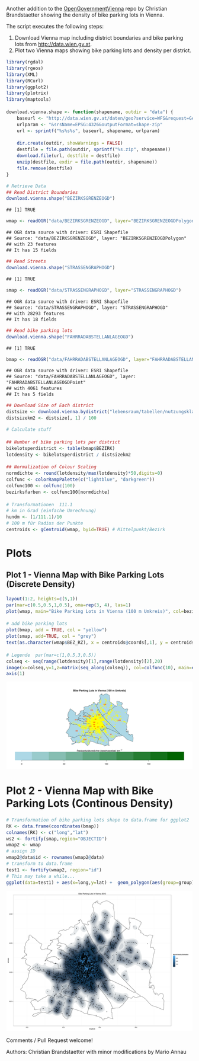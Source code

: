 Another addition to the  [OpenGovernmentVienna](https://github.com/ViennaR/OpenGovernmentVienna) repo by Christian Brandstaetter showing the density of bike parking lots in Vienna.

The script executes the following steps:

1. Download Vienna map including district boundaries and bike parking lots from http://data.wien.gv.at.
2. Plot two Vienna maps showing bike parking lots and density per district.


```r
library(rgdal) 
library(rgeos) 
library(XML)
library(RCurl)
library(ggplot2) 
library(plotrix) 
library(maptools)

download.vienna.shape <- function(shapename, outdir = "data") {
	baseurl <- "http://data.wien.gv.at/daten/geo?service=WFS&request=GetFeature&version=1.1.0&typeName=ogdwien:"
	urlparam <- "&srsName=EPSG:4326&outputFormat=shape-zip"	
	url <- sprintf("%s%s%s", baseurl, shapename, urlparam)
	
	dir.create(outdir, showWarnings = FALSE)
	destfile = file.path(outdir, sprintf("%s.zip", shapename))
	download.file(url, destfile = destfile)
	unzip(destfile, exdir = file.path(outdir, shapename))
	file.remove(destfile)
}
```


```r
# Retrieve Data
## Read District Boundaries
download.vienna.shape("BEZIRKSGRENZEOGD")
```

```
## [1] TRUE
```

```r
wmap <- readOGR("data/BEZIRKSGRENZEOGD", layer="BEZIRKSGRENZEOGDPolygon") 
```

```
## OGR data source with driver: ESRI Shapefile 
## Source: "data/BEZIRKSGRENZEOGD", layer: "BEZIRKSGRENZEOGDPolygon"
## with 23 features
## It has 15 fields
```

```r
## Read Streets
download.vienna.shape("STRASSENGRAPHOGD")
```

```
## [1] TRUE
```

```r
smap <- readOGR("data/STRASSENGRAPHOGD", layer="STRASSENGRAPHOGD") 
```

```
## OGR data source with driver: ESRI Shapefile 
## Source: "data/STRASSENGRAPHOGD", layer: "STRASSENGRAPHOGD"
## with 28293 features
## It has 18 fields
```

```r
## Read bike parking lots
download.vienna.shape("FAHRRADABSTELLANLAGEOGD")
```

```
## [1] TRUE
```

```r
bmap <- readOGR("data/FAHRRADABSTELLANLAGEOGD", layer="FAHRRADABSTELLANLAGEOGDPoint") 
```

```
## OGR data source with driver: ESRI Shapefile 
## Source: "data/FAHRRADABSTELLANLAGEOGD", layer: "FAHRRADABSTELLANLAGEOGDPoint"
## with 4061 features
## It has 5 fields
```

```r
## Download Size of Each district
distsize <- download.vienna.bydistrict("lebensraum/tabellen/nutzungsklassen-bez", skip.row = 2)
distsizekm2 <- distsize[, 1] / 100
```


```r
# Calculate stuff

## Number of bike parking lots per district
bikelotsperdistrict <- table(bmap$BEZIRK)
lotdensity <- bikelotsperdistrict / distsizekm2

## Normalization of Colour Scaling
normdichte <- round(lotdensity/max(lotdensity)*50,digits=0) 
colfunc <- colorRampPalette(c("lightblue", "darkgreen")) 
colfunc100 <- colfunc(100) 
bezirksfarben <- colfunc100[normdichte]

# Transformationen  111.1 
# km in Grad (einfache Umrechnung) 
hundm <- (1/111.1)/10 
# 100 m für Radius der Punkte  
centroids <- gCentroid(wmap, byid=TRUE) # Mittelpunkt/Bezirk
```


# Plots  

## Plot 1 - Vienna Map with Bike Parking Lots (Discrete Density)


```r
layout(1:2, heights=c(5,1)) 
par(mar=c(0.5,0.5,1,0.5), oma=rep(3, 4), las=1) 
plot(wmap, main="Bike Parking Lots in Vienna (100 m Umkreis)", col=bezirksfarben[wmap$BEZNR]) 

# add bike parking lots
plot(bmap, add = TRUE, col = "yellow") 
plot(smap, add=TRUE, col = "grey")
text(as.character(wmap$BEZ_RZ), x = centroids@coords[,1], y = centroids@coords[,2], col="orangered",cex=0.8,font=2)

# Legende  par(mar=c(1,0.5,3,0.5)) 
colseq <- seq(range(lotdensity)[1],range(lotdensity)[2],20) 
image(x=colseq,y=1,z=matrix(seq_along(colseq)), col=colfunc(10), main=expression(paste("Radparkplätzedichte (bezirksweise) km"^-2)),axes=F) 
axis(1)  
```

![plot of chunk bikedensity-plot1](figure/bikedensity-plot1-1.svg) 

# Plot 2 - Vienna Map with Bike Parking Lots (Continous Density)  


```r
# Transformation of bike parking lots shape to data.frame for ggplot2
RK <- data.frame(coordinates(bmap)) 
colnames(RK) <- c("long","lat") 
ws2 <- fortify(smap,region="OBJECTID")  
wmap2 <- wmap 
# assign ID
wmap2@data$id <- rownames(wmap2@data) 
# transform to data.frame  
test1 <- fortify(wmap2, region="id")   
# This may take a while...
ggplot(data=test1) + aes(x=long,y=lat) +  geom_polygon(aes(group=group),col="black",fill=NA)+ geom_point(data=RK,aes(x=long,y=lat))+ geom_line(data=ws2,aes(group=group))+ xlab("Längengrad")+ylab("Breitengrad")+ stat_density2d(data=RK,aes(fill = ..level..),size=1,bins=200,alpha=0.1, geom="polygon",n=100)+  ggtitle("Radparkplätze in Wien Stand 2015")+ scale_fill_continuous(name = "Kerndichteschätzung")+theme_bw() #dev.print(device=png,"wien_Radparkplatz2.png",units="in",width=20,height=15,res=500)
```

![plot of chunk bikedensity-plot2](figure/bikedensity-plot2-1.svg) 

Comments / Pull Request welcome!

Authors: Christian Brandstaetter with minor modifications by Mario Annau
